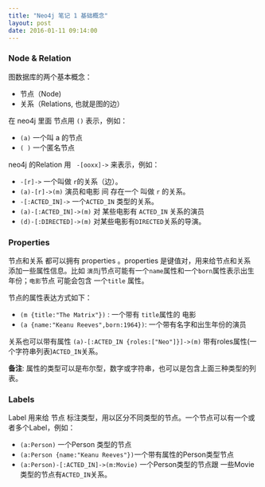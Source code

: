 ```yaml
---
title: "Neo4j 笔记 1 基础概念" 
layout: post
date: 2016-01-11 09:14:00
---
```



### Node & Relation 

图数据库的两个基本概念：

- 节点（Node)
- 关系（Relations, 也就是图的边）

在 neo4j 里面 节点用 `()` 表示，例如：

- `(a)` 一个叫 a 的节点
- `( )` 一个匿名节点
	
neo4j 的Relation 用 ` -[ooxx]->` 来表示，例如：

- `-[r]->` 一个叫做 `r`的关系（边）。
- `(a)-[r]->(m)` 演员和电影 间 存在一个 叫做 `r` 的关系。
- `-[:ACTED_IN]->` 一个`ACTED_IN` 类型的关系。
- `(a)-[:ACTED_IN]->(m)` 对 某些电影有 `ACTED_IN` 关系的演员 
- `(d)-[:DIRECTED]->(m)` 对某些电影有`DIRECTED`关系的导演。

### Properties

节点和关系 都可以拥有 properties 。properties 是键值对，用来给节点和关系 添加一些属性信息。比如 `演员`j节点可能有一个`name`属性和一个`born`属性表示出生年份；`电影`节点 可能会包含 一个`title` 属性。

节点的属性表达方式如下：

- `(m {title:"The Matrix"})` : 一个带有 `title`属性的 电影
-  `(a {name:"Keanu Reeves",born:1964})`: 一个带有名字和出生年份的演员

关系也可以带有属性
 `(a)-[:ACTED_IN {roles:["Neo"]}]->(m)`  带有roles属性(一个字符串列表)`ACTED_IN`关系。

 **备注**: 属性的类型可以是布尔型，数字或字符串，也可以是包含上面三种类型的列表。


### Labels
Label 用来给 节点 标注类型，用以区分不同类型的节点。一个节点可以有一个或者多个Label，例如：

- `(a:Person)` 一个Person 类型的节点
- `(a:Person {name:"Keanu Reeves"})`一个带有属性的Person类型节点 
- `(a:Person)-[:ACTED_IN]->(m:Movie)` 一个Person类型的节点跟 一些Movie 类型的节点有`ACTED_IN`关系。

